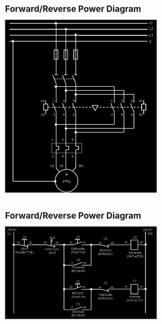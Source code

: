# Forward/Reverse Power Diagram

<img src="../../../assets/images/fwd-rev.png" alt="fed-rev" width="500"/>
<br />
<br />

# Forward/Reverse Power Diagram

<img src="../../../assets/images/fwd-rev-power.png" alt="fwd-rev-control" width="500"/>